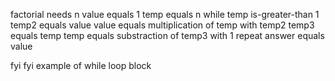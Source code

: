 factorial needs n
value equals 1
temp equals n
while  temp is-greater-than 1
temp2 equals value
value equals multiplication of temp with temp2
temp3 equals temp
temp equals substraction of temp3 with 1
repeat
answer equals value

fyi fyi example of while loop block